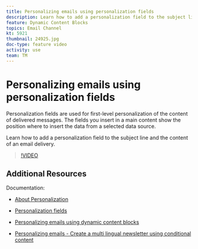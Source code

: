 ```yaml
---
title: Personalizing emails using personalization fields
description: Learn how to add a personalization field to the subject line and the content of an email delivery.
feature: Dynamic Content Blocks
topics: Email Channel
kt: 5921
thumbnail: 24925.jpg
doc-type: feature video
activity: use
team: TM
---
```


# Personalizing emails using personalization fields

Personalization fields are used for first-level personalization of the content of delivered messages. The fields you insert in a main content show the position where to insert the data from a selected data source.

Learn how to add a personalization field to the subject line and the content of an email delivery.

>[!VIDEO](https://video.tv.adobe.com/v/24925?quality=12)

## Additional Resources

Documentation:

* [About Personalization](https://docs.adobe.com/content/help/en/campaign-classic/using/sending-messages/personalizing-deliveries/about-personalization.html)
* [Personalization fields](https://docs.adobe.com/content/help/en/campaign-classic/using/sending-messages/personalizing-deliveries/personalization-fields.html)

* [Personalizing emails using dynamic content blocks](personalization-with-dynamic-content-blocks.md)
* [Personalizing emails - Create a multi lingual newsletter using conditional content](personalizing-emails-create-a-multi-lingual-newsletter-using-conditional-content.md)
